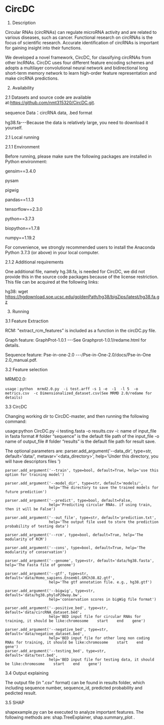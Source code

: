 # CircDC

1. Description
   
Circular RNAs (circRNAs) can regulate microRNA activity and are related to various diseases, such as cancer. Functional research on circRNAs is the focus of scientific research. Accurate identification of circRNAs is important for gaining insight into their functions.

We developed a novel framework, CircDC, for classifying circRNAs from other lncRNAs. CircDC uses four different feature encoding schemes and adopts a multilayer convolutional neural network and bidirectional long short-term memory network to learn high-order feature representation and make circRNA predictions. 

2. Availability

2.1 Datasets and source code are available at:https://github.com/nmt315320/CircDC.git.

sequence Data：circRNA data, .bed format

hg38.fa---Because the data is relatively large, you need to download it yourself.

2.1 Local running

2.1.1 Environment

Before running, please make sure the following packages are installed in Python environment:

gensim==3.4.0

pysam

pigwig

pandas==1.1.3

tensorflow==2.3.0

python==3.7.3

biopython==1.7.8

numpy==1.19.2

For convenience, we strongly recommended users to install the Anaconda Python 3.7.3 (or above) in your local computer.

2.1.2 Additional requirements

One additional file, namely hg.38.fa, is needed for CircDC, we did not provide this in the source code packages because of the license restriction. This file can be acquired at the following links:

hg38: wget https://hgdownload.soe.ucsc.edu/goldenPath/hg38/bigZips/latest/hg38.fa.gz

3. Running

3.1 Feature  Extraction

 RCM: "extract_rcm_features” is included as a function in the circDC.py file.
  
 Graph feature: GraphProt-1.0.1  ---See Graphprot-1.0.1/redame.html for details. 
  
 Sequence feature: Pse-in-one-2.0 ---/Pse-in-One-2.0/docs/Pse-in-One 2.0_manual.pdf.
  
3.2 Feature  selection

MRMD2.0:

    usage：python  mrmd2.0.py  -i test.arff -s 1 -e  -1  -l 5  -o metrics.csv  -c Dimensionalized_dataset.csv(See MRMD 2.0/redame for details)
    
3.3 CircDC     

Changing working dir to CircDC-master, and then running the following command:

usage:python CircDC.py -i testing.fasta -o results.csv 
-i: name of input_file in fasta format # folder “sequence” is the default file path of the input_file
-o name of output_file # folder “results” is the default file path for result save.

The optional parameters are:
    parser.add_argument('--data_dir', type=str, default='data/', metavar='<data_directory>',
                        help='Under this directory, you will have descriptors files ')

    parser.add_argument('--train', type=bool, default=True, help='use this option for training model')

    parser.add_argument('--model_dir', type=str, default='models/',
                        help='The directory to save the trained models for future prediction')

    parser.add_argument('--predict', type=bool, default=False,
                        help='Predicting circular RNAs. if using train, then it will be False')

    parser.add_argument('--out_file', type=str, default='prediction.txt',
                        help='The output file used to store the prediction probability of testing data')

    parser.add_argument('--rcm', type=bool, default=True, help='The modularity of RCM')

    parser.add_argument('--cons', type=bool, default=True, help='The modularity of conservation')

    parser.add_argument('--genome', type=str, default='data/hg38.fasta', help='The Fasta file of genome')

    parser.add_argument('--gtf', type=str, default='data/Homo_sapiens.Ensembl.GRCh38.82.gtf',
                        help='The gtf annotation file. e.g., hg38.gtf')

    parser.add_argument('--bigwig', type=str, default='data/hg38.phyloP20way.bw',
                        help='conservation scores in bigWig file format')

    parser.add_argument('--positive_bed', type=str, default='data/circRNA_dataset.bed',
                        help='BED input file for circular RNAs for training, it should be like:chromosome    start    end    gene')

    parser.add_argument('--negative_bed', type=str, default='data/negative_dataset.bed',
                        help='BED input file for other long non coding RNAs for training, it should be like:chromosome    start    end    gene')
    parser.add_argument('--testing_bed', type=str, default='data/test.bed',
                        help='BED input file for testing data, it should be like:chromosome    start    end    gene')
 

3.4 Output explaining

The output file (in ".csv" format) can be found in results folder, which including sequence number, sequence_id, predicted probability and pedicted result.

3.5 SHAP

shapexample.py can be executed to analyze important features. The following methods are: shap.TreeExplainer, shap.summary_plot .



